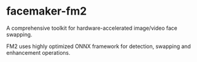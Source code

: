 # facemaker-fm2
A comprehensive toolkit for hardware-accelerated image/video face swapping.

FM2 uses highly optimized ONNX framework for detection, swapping and enhancement operations.
